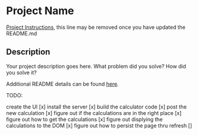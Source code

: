 # Project Name

[Project Instructions](./INSTRUCTIONS.md), this line may be removed once you have updated the README.md

## Description

Your project description goes here. What problem did you solve? How did you solve it?

Additional README details can be found [here](https://github.com/PrimeAcademy/readme-template/blob/master/README.md).

TODO:

create the UI [x]
install the server [x]
build the calculator code [x]
post the new calculation [x]
figure out if the calculations are in the right place [x]
figure out how to get the calculations [x]
figure out displying the calculations to the DOM [x]
figure out how to persist the page thru refresh []

